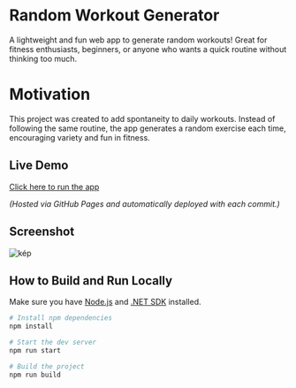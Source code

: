 # Random Workout Generator

A lightweight and fun web app to generate random workouts! Great for fitness enthusiasts, beginners, or anyone who wants a quick routine without thinking too much.

# Motivation

This project was created to add spontaneity to daily workouts. Instead of following the same routine, the app generates a random exercise each time, encouraging variety and fun in fitness.

## Live Demo

[Click here to run the app](https://ihaszkaroly.github.io/RandomWorkoutGenerator/)


*(Hosted via GitHub Pages and automatically deployed with each commit.)*

## Screenshot

![kép](https://github.com/user-attachments/assets/ac652db2-4596-4a5b-bfd7-e3769fb768e4)


## How to Build and Run Locally

Make sure you have [Node.js](https://nodejs.org/) and [.NET SDK](https://dotnet.microsoft.com/en-us/download) installed.

```bash
# Install npm dependencies
npm install

# Start the dev server
npm run start

# Build the project
npm run build
